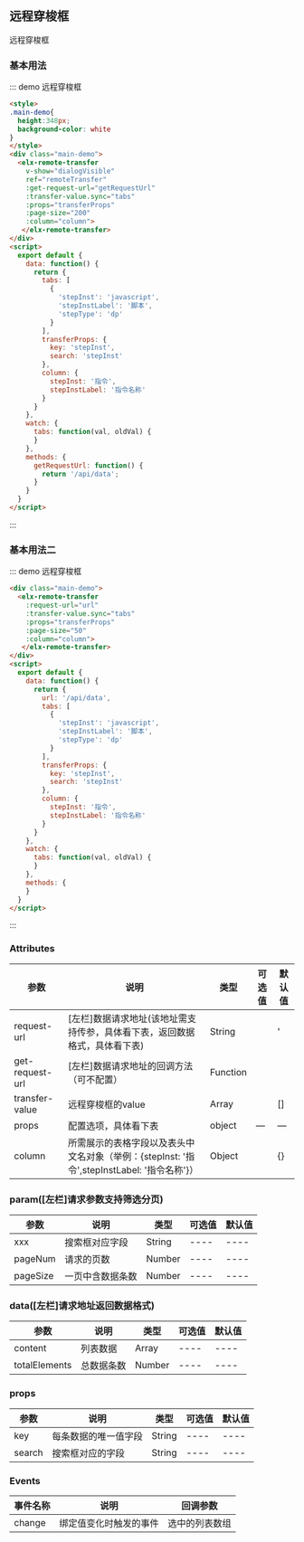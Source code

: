## 远程穿梭框

远程穿梭框

### 基本用法

::: demo 远程穿梭框
```html
<style>
.main-demo{
  height:348px;
  background-color: white
}
</style>
<div class="main-demo">
  <elx-remote-transfer
    v-show="dialogVisible"
    ref="remoteTransfer"
    :get-request-url="getRequestUrl"
    :transfer-value.sync="tabs"
    :props="transferProps"
    :page-size="200"
    :column="column">
   </elx-remote-transfer>
</div>
<script>
  export default {
    data: function() {
      return {
        tabs: [
          {
            'stepInst': 'javascript',
            'stepInstLabel': '脚本',
            'stepType': 'dp'
          }
        ],
        transferProps: {
          key: 'stepInst',
          search: 'stepInst'
        },
        column: {
          stepInst: '指令',
          stepInstLabel: '指令名称'
        }
      }
    },
    watch: {
      tabs: function(val, oldVal) {
      }
    },
    methods: {
      getRequestUrl: function() {
        return '/api/data';
      }
    }
  }
</script>
```
:::

### 基本用法二

::: demo 远程穿梭框
```html
<div class="main-demo">
  <elx-remote-transfer
    :request-url="url"
    :transfer-value.sync="tabs"
    :props="transferProps"
    :page-size="50"
    :column="column">
   </elx-remote-transfer>
</div>
<script>
  export default {
    data: function() {
      return {
        url: '/api/data',
        tabs: [
          {
            'stepInst': 'javascript',
            'stepInstLabel': '脚本',
            'stepType': 'dp'
          }
        ],
        transferProps: {
          key: 'stepInst',
          search: 'stepInst'
        },
        column: {
          stepInst: '指令',
          stepInstLabel: '指令名称'
        }
      }
    },
    watch: {
      tabs: function(val, oldVal) {
      }
    },
    methods: {
    }
  }
</script>
```
:::


### Attributes
| 参数      | 说明          | 类型      | 可选值                           | 默认值  |
|---------- |-------------- |---------- |--------------------------------  |-------- |
| request-url | [左栏]数据请求地址(该地址需支持传参，具体看下表，返回数据格式，具体看下表) | String |  | ' |
| get-request-url | [左栏]数据请求地址的回调方法（可不配置） | Function |  |  |
| transfer-value | 远程穿梭框的value | Array |  | [] |
| props | 配置选项，具体看下表 | object | — | — |
| column | 所需展示的表格字段以及表头中文名对象（举例：{stepInst: '指令',stepInstLabel: '指令名称'}） | Object |  | {} |

### param([左栏]请求参数支持筛选分页)
| 参数       | 说明                | 类型     | 可选值  | 默认值  |
| -------- | ----------------- | ------ | ---- | ---- |
| xxx | 搜索框对应字段 | String | ---- | ---- |
| pageNum | 请求的页数 | Number | ---- | ---- |
| pageSize | 一页中含数据条数 | Number | ---- | ---- |

### data([左栏]请求地址返回数据格式)
| 参数       | 说明                | 类型     | 可选值  | 默认值  |
| -------- | ----------------- | ------ | ---- | ---- |
| content | 列表数据 | Array | ---- | ---- |
| totalElements | 总数据条数 | Number | ---- | ---- |

### props
| 参数       | 说明                | 类型     | 可选值  | 默认值  |
| -------- | ----------------- | ------ | ---- | ---- |
| key | 每条数据的唯一值字段 | String | ---- | ---- |
| search | 搜索框对应的字段 | String | ---- | ---- |


### Events
| 事件名称 | 说明 | 回调参数 |
|---------- |-------- |---------- |
| change | 绑定值变化时触发的事件 | 选中的列表数组 |
